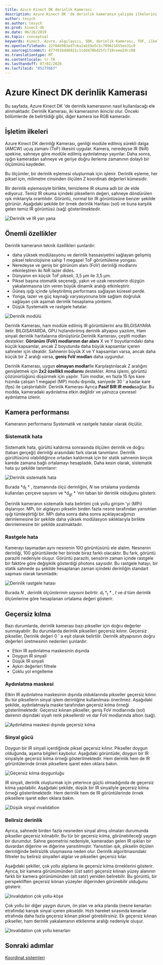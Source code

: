 ```yaml
---
title: Azure Kinect DK derinlik Kamerası
description: Azure Kinect DK 'de derinlik kameranın çalışma ilkelerini ve temel özelliklerini anlayın.
author: tesych
ms.author: tesych
ms.prod: kinect-dk
ms.date: 06/26/2019
ms.topic: conceptual
keywords: Kinect, Azure, algılayıcı, SDK, derinlik Kamerası, TOF, ilkeler, performans, ınvalidation
ms.openlocfilehash: 22f04b983ed7c6a2ab19a5c1c709621655ee31c0
ms.sourcegitcommit: 877491bd46921c11dd478bd25fc718ceee2dcc08
ms.translationtype: MT
ms.contentlocale: tr-TR
ms.lasthandoff: 07/02/2020
ms.locfileid: "85277667"
---
```

# <a name="azure-kinect-dk-depth-camera"></a>Azure Kinect DK derinlik Kamerası

Bu sayfada, Azure Kinect DK 'de derinlik kamerasının nasıl kullanılacağı ele alınmaktadır. Derinlik Kamerası, iki kamerasının ikincisi olur. Önceki bölümlerde de belirtildiği gibi, diğer kamera ise RGB kameradır.  

## <a name="operating-principles"></a>İşletim ilkeleri

Azure Kinect DK derinliği Kamerası, genliği modüle edilmiş sürekli dalga (AMCW) uçuş zamanı (ToF) ilkesini uygular. Kamera, neredeyse IR (NıR) spekine, sahneye göre modüle edilmiş aydınlatmayı yayınlar. Daha sonra, ışığın kameradan sahneye ve geriye doğru ilerleme zamanının dolaylı bir ölçümünü kaydeder.

Bu ölçümler, bir derinlik eşlemesi oluşturmak için işlenir. Derinlik eşleme, her piksel için, milimetre cinsinden ölçülen Z koordinatı değerleri kümesidir.

Bir derinlik eşlemesiyle birlikte, temizleme IR okuma adlı bir de elde ediyoruz. Temiz IR okuma içindeki piksellerin değeri, sahneye döndürülen ışık miktarıyla orantılıdır. Görüntü, normal bir IR görüntüsüne benzer şekilde görünür. Aşağıdaki şekilde bir örnek derinlik Haritası (sol) ve buna karşılık gelen temiz IR görüntüsü (sağ) gösterilmektedir.

![Derinlik ve IR yan yana](./media/concepts/depth-camera-depth-ir.png)

## <a name="key-features"></a>Önemli özellikler

Derinlik kameranın teknik özellikleri şunlardır:

- daha yüksek modülasyonu ve derinlik hassasiyetini sağlayan gelişmiş piksel teknolojisine sahip 1 megapel ToF görüntüleme yongası.
- Neredeyse ve geniş bir görünüm alanı (FoV) derinliği modlarını etkinleştiren iki NıR lazer dides.
- Dünyanın en küçük ToF pikseli, 3,5 μm ile 3,5 μm.
- Piksel başına otomatik seçeneği, yakın ve uzak nesnelerin düzgün yakalanmasına izin veren büyük dinamik aralığı etkinleştirir.
- Güneş ışığı içinde iyileştirilmiş performans sağlayan küresel perde.
- Yonga, lazer ve güç kaynağı varyasyonuna bile sağlam doğruluk sağlayan çok aşamalı derinlik hesaplama yöntemi.
- Düşük Systematik ve rastgele hatalar.

![Derinlik modülü](./media/concepts/depth-camera-depth-module.jpg)

Derinlik Kamerası, ham modüle edilmiş IR görüntülerini ana BILGISAYARA iletir. BILGISAYARDA, GPU hızlandırılmış derinlik altyapısı yazılımı, Ham sinyali derinlik haritalarına dönüştürür.Derinlik Kamerası, çeşitli modları destekler. **Görünüm (FoV) modlarının dar alanı** X ve Y boyutlarındaki daha küçük kapsamlar, ancak Z boyutunda daha büyük kapsamlar içeren sahneler için idealdir. Sahnenin büyük X ve Y kapsamları varsa, ancak daha küçük bir Z aralığı varsa, **geniş FoV modları** daha uygundur.

Derinlik Kamerası, uygun **olmayan modlar**Ile Karşılaştırılacak Z aralığını genişletmek için **2x2 özellikli modlarını** destekler. Atma işlemi, görüntü çözünürlüğünü düşürmek için yapılır. Tüm modlar, en fazla 15 fps kare hızında çalışan 1 megapel (MP) modu dışında, saniyede 30 ' a kadar kare (fps) ile çalıştırılabilir. Derinlik Kamerası Ayrıca **Pasif BIR IR modu**sağlar. Bu modda, kameradaki aydınlatma etkin değildir ve yalnızca çevresel aydınlatma izlenir.

## <a name="camera-performance"></a>Kamera performansı

Kameranın performansı Systematik ve rastgele hatalar olarak ölçülür.

### <a name="systematic-error"></a>Sistematik hata

Sistematik hata, gürültü kaldırma sonrasında ölçülen derinlik ve doğru (taban gerçeği) derinliği arasındaki fark olarak tanımlanır. Derinlik gürültüsünü olabildiğince ortadan kaldırmak için bir statik sahnenin birçok karede zamana bağlı ortalamayı hesapladık. Daha kesin olarak, sistematik hata şu şekilde tanımlanır:

![Derinlik sistematik hata](./media/concepts/depth-camera-systematic-error.png)

Burada *d<sub>t</sub> * , *t*zamanında ölçü derinliğini, *N* ise ortalama yordamda kullanılan çerçeve sayısını ve *d<sub>gt</sub> * 'nin taban bir derinlik olduğunu gösterir.

Derinlik kameranın sistematik hata belirtimi çok yollu girişim 'yi (MPı) dışlanıyor. MPı, bir algılayıcı pikselin birden fazla nesne tarafından yansıtılan ışığı tümleştirtiği bir. MPı daha sonra daha sonra açıklayacağımızı derinlemesine bir şekilde daha yüksek modülasyon sıklıklarıyla birlikte derinlemesine bir şekilde azalmaktadır.

### <a name="random-error"></a>Rastgele hata

Kamerayı taşımadan aynı nesnenin 100 görüntüsünü ele alalım. Nesnenin derinliği, 100 görüntülerde her birinde biraz farklı olacaktır. Bu fark, görüntü paraziti nedeniyle oluşur. Görüntü paraziti, sensörin zaman içinde rastgele bir faktöre göre değişiklik gösterdiği photons sayısıdır. Bu rastgele hatayı, bir statik sahnede şu şekilde hesaplanan zaman içindeki derinliğin standart sapması olarak tanımladık:

![Derinlik rastgele hatası](./media/concepts/depth-camera-random-error.png)

Burada *N* , *derinlik ölçümlerinin sayısını belirtir. d<sub>t</sub>* *<sub>t</sub> * , *t* ve *d* tüm derinlik ölçümlerine göre hesaplanan ortalama değeri gösterir.

## <a name="invalidation"></a>Geçersiz kılma

Bazı durumlarda, derinlik kamerası bazı pikseller için doğru değerler sunmayabilir. Bu durumlarda derinlik pikselleri geçersiz kılınır. Geçersiz pikseller, Derinlik değeri 0 ' a eşit olarak belirtilir. Derinlik altyapısının doğru değerleri üretmesinin nedenleri şunlardır:

- Etkin IR aydınlatma maskesinin dışında
- Doygun IR sinyali
- Düşük IR sinyali
- Aykırı değerleri filtrele
- Çoklu yol engelleme

### <a name="illumination-mask"></a>Aydınlatma maskesi

Etkin IR aydınlatma maskesinin dışında olduklarında pikseller geçersiz kılınır. Bu tür piksellerin sinyal işlem derinliğine kullanılması önerilmez. Aşağıdaki şekilde, aydınlatmayla maske tarafından geçersiz kılma örneği gösterilmektedir. Geçersiz kılınan pikseller, geniş FoV modlarında (sol) dairenin dışındaki siyah renk piksellerdir ve dar FoV modlarında altıon (sağ).

![Aydınlatma maskesi dışında geçersiz kılma](./media/concepts/depth-camera-invalidation-illumination-mask.png)

### <a name="signal-strength"></a>Sinyal gücü

Doygun bir IR sinyali içerdiğinde piksel geçersiz kılınır. Pikseller doygun olduğunda, aşama bilgileri kaybolur. Aşağıdaki görüntüde, doygun bir IR sinyaliyle geçersiz kılma örneği gösterilmektedir. Hem derinlik hem de IR görüntülerinde örnek piksellere işaret eden oklara bakın.

![Geçersiz kılma doygunluğu](./media/concepts/depth-camera-invalidation-saturation.png)

IR sinyali, derinlik oluşturmak için yeterince güçlü olmadığında de geçersiz kılma yapılabilir. Aşağıdaki şekilde, düşük bir IR sinyaliyle geçersiz kılma örneği gösterilmektedir. Hem derinlik hem de IR görüntülerinde örnek piksellere işaret eden oklara bakın.

![Düşük sinyal ınvalidation](./media/concepts/depth-camera-invalidation-low-signal.png)

### <a name="ambiguous-depth"></a>Belirsiz derinlik

Ayrıca, sahnede birden fazla nesneden sinyal almış olmaları durumunda pikseller geçersiz kılınabilir. Bu tür bir geçersiz kılma, görünebileceği yaygın bir durumdur.  Sahne geometrisi nedeniyle, kameradan gelen IR ışıkları bir duvardan diğerine ve diğerine yansıtılmıştır. Yansıtılan ışık, pikselin ölçülen derinliğinde belirsizlik oluşmasına neden olur. Derinlik algoritmasındaki filtreler bu belirsiz sinyalleri algılar ve pikselleri geçersiz kılar.

Aşağıdaki şekiller, çok yollu algılama ile geçersiz kılma örneklerini gösterir. Ayrıca, bir kamera görünümünden (üst satır) geçersiz kılınan yüzey alanının farklı bir kamera görünümünden (alt satır) yeniden belirebilir. Bu görüntü, bir perspektiften geçersiz kılınan yüzeyler diğerinden görünebilir olduğunu gösterir.

![Invalidation çok yollu-köşe](./media/concepts/depth-camera-invalidation-multipath.png)

Çok yollu bir diğer yaygın durum, ön plan ve arka planda (nesne kenarları etrafında) karışık sinyal içeren pikseldir. Hızlı hareket sırasında kenarlar etrafında daha fazla geçersiz kılınan piksel görebilirsiniz. Ek geçersiz kılınan pikseller, ham derinlik yakalamanın etkilenme aralığı nedeniyle oluşur.

![Invalidation çok yollu kenarları](./media/concepts/depth-camera-invalidation-edge.png)

## <a name="next-steps"></a>Sonraki adımlar

[Koordinat sistemleri](coordinate-systems.md)
